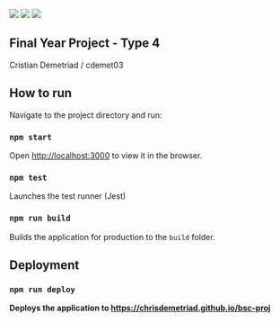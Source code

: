 ![](https://github.com/chrisdemetriad/bsc-proj/workflows/Deployment%20CI/badge.svg?branch=master) ![](https://github.com/coletiv/react-js-github-actions-example/workflows/Continuous%20Integration/badge.svg) ![](https://github.com/coletiv/react-js-github-actions-example/workflows/Continuous%20Deployment/badge.svg)



## Final Year Project - Type 4
Cristian Demetriad / cdemet03

## How to run

Navigate to the project directory and run:

### `npm start`

Open [http://localhost:3000](http://localhost:3000) to view it in the browser.

### `npm test`

Launches the test runner (Jest)<br />

### `npm run build`

Builds the application for production to the `build` folder.<br />

## Deployment

### `npm run deploy`

**Deploys the application to https://chrisdemetriad.github.io/bsc-proj**

